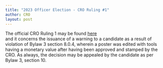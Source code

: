 ```yaml
---
title: "2023 Officer Election - CRO Ruling #1"
author: CRO
layout: post
---
```


The official CRO Ruling 1 may be found <a href="https://drive.google.com/file/d/1aSGfctajjzKYjl3ljAqRliHbmmGIELXw/view?usp=sharing">here</a><br>  and it concerns the issuance of a warning to a candidate as a result of  violation of Bylaw 3 section 8.0.4, wherein a poster was edited with tools having a monetary value after having been approved and stamped by the CRO. As always, the decision may be appealed by the candidate as per Bylaw 3, section 10.